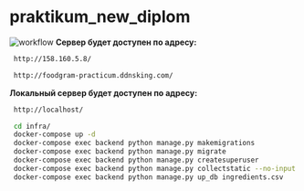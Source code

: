 # praktikum_new_diplom
![workflow](https://github.com/p1rt-py/foodgram-project-react/actions/workflows/main.yml/badge.svg?branch=master&event=push)
**Сервер будет доступен по адресу:**
```bash
 http://158.160.5.8/     
```
```bash
 http://foodgram-practicum.ddnsking.com/
```

**Локальный сервер будет доступен по адресу:**
```bash
 http://localhost/
```



```bash
 cd infra/
 docker-compose up -d
 docker-compose exec backend python manage.py makemigrations
 docker-compose exec backend python manage.py migrate
 docker-compose exec backend python manage.py createsuperuser
 docker-compose exec backend python manage.py collectstatic --no-input
 docker-compose exec backend python manage.py up_db ingredients.csv
```
